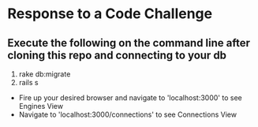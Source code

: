 # Response to a Code Challenge

## Execute the following on the command line after cloning this repo and connecting to your db

1. rake db:migrate
2. rails s
 
+ Fire up your desired browser and navigate to 'localhost:3000' to see Engines View
+ Navigate to 'localhost:3000/connections' to see Connections View
